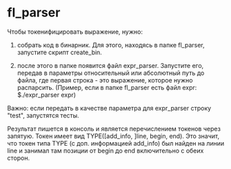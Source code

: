 # fl_parser

Чтобы токенифицировать выражение, нужно:

1) собрать код в бинарник. Для этого, находясь в папке fl_parser, запустите скрипт create_bin.

2) после этого в папке появится файл expr_parser. Запустите его, передав в параметры относительный или абсолютный путь до файла, где первая строка - это выражение, которое нужно распарсить. (Пример, если в папке fl_parser есть файл expr: $./expr_parser expr)

Важно: если передать в качестве параметра для expr_parser строку "test", запустятся тесты.

Результат пишется в консоль и является перечислением токенов через запятую. Токен имеет вид TYPE([add_info, ]line, begin, end). Это значит, что токен типа TYPE (с доп. информацией add_info) был найден на линии line и занимал там позиции от begin до end включительно с обеих сторон.
